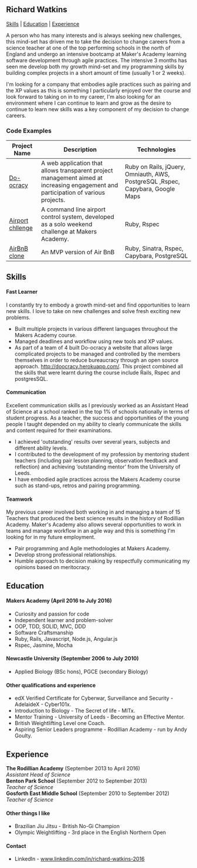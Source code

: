 ## Richard Watkins

[Skills](#Skills) | [Education](#Education) | [Experience](#Experience)

A person who has many interests and is always seeking new challenges, this mind-set has driven me to take the decision to change careers from a science teacher at one of the top performing schools in the north of England and undergo an intensive bootcamp at Maker's Academy learning software development through agile practices. The intensive 3 months has seen me develop both my growth mind-set and my programming skills by building complex projects in a short amount of time (usually 1 or 2 weeks). 

I'm looking for a company that embodies agile practices such as pairing and the XP values as this is something I particularly enjoyed over the course and look forward to taking on in to my career, I'm also looking for an environment where I can continue to learn and grow as the desire to continue to learn new skills was a key component of my decision to change careers.

### Code Examples

| Project Name        | Description         | Technologies        |
|-------------------------|-------------------------|-------------------------|
| [Do-ocracy](https://github.com/RichardWatkins1/doocracy)| A web application that allows transparent project management aimed at increasing engagement and participation of various projects. | Ruby on Rails, jQuery, Omniauth, AWS, PostgreSQL ,Rspec, Capybara, Google Maps |
| [Airport chllenge](https://github.com/RichardWatkins1/airport_challenge) | A command line airport control system, developed as a solo weekend challenge at Makers Academy.                                                      | Ruby, Rspec                   |
| [AirBnB clone](https://github.com/RichardWatkins1/arrrgbnb)               | An MVP version of Air BnB                                                         | Ruby, Sinatra, Rspec, Capybara, PostgreSQL               |

## <a name="Skills">Skills</a>

#### Fast Learner

I constantly try to embody a growth mind-set and find opportunities to learn new skills. I love to take on new challenges and solve fresh exciting new problems.

- Built multiple projects in various different languages throughout the Makers Academy course.
- Managed deadlines and workflow using new tools and XP values.
- As part of a team of 4 built Do-ocracy a website that allows large complicated projects to be managed and controlled by the members themselves in order to reduce bureaucracy through an open source approach. http://doocracy.herokuapp.com/. This project combined all the skills that were learnt during the course include Rails, Rspec and postgresSQL.

#### Communication

Excellent communication skills as I previously worked as an Assistant Head of Science at a school ranked in the top 1% of schools nationally in terms of student progress. As a teacher, the success and opportunities of the young people I taught depended on my ability to clearly communicate the skills and content required for their examinations.

-	I achieved 'outstanding' results over several years, subjects and different ability levels.
-	I contributed to the development of my profession by mentoring student teachers (including pair lesson planning, observation feedback and reflection) and achieving ‘outstanding mentor’ from the University of Leeds.
-	I have embodied agile practices across the Makers Academy course such as stand-ups, retros and pairing programming.


#### Teamwork

My previous career involved both working in and managing a team of 15 Teachers that produced the best science results in the history of Rodillian Academy. Maker's Academy also allows several opportunities to work in teams and manage workflow in an agile way and this is something I'm looking for in my future employment.

- Pair programming and Agile methodologies at Makers Academy.
- Develop strong professional relationships.
- Humble approach to decision making by respectfully communicating my opinions based on meritocracy.

## <a name="Education">Education</a>

#### Makers Academy (April 2016 to July 2016)

- Curiosity and passion for code
- Independent learner and problem-solver
- OOP, TDD, SOLID, MVC, DDD
- Software Craftsmanship
- Ruby, Rails, Javascript, Node.js, Angular.js
- Rspec, Jasmine, Mocha

#### Newcastle University (September 2006 to July 2010)

- Applied Biology (BSc hons), PGCE (secondary Biology)

#### Other qualifications and experience

- edX Verified Certificate for Cyberwar, Surveillance and Security - AdelaideX -  Cyber101x.
- Introduction to Biology - The Secret of life - MITx.
- Mentor Training - University  of Leeds - Becoming an Effective Mentor.
- British Weightlifting Level one Coach.
- Aspiring Senior  Leaders programme - Rodillian Academy - run by Andy Goulty.

## <a name="Experience">Experience</a>

**The Rodillian Academy** (September 2013 to April 2016)    
*Assistant Head of Science*  
**Benton Park School** (September 2012 to September 2013)   
*Teacher of Science*  
**Gosforth East Middle School** (September 2010 to September 2012)   
*Teacher of Science*

#### Other things I like

- Brazilian Jiu Jitsu - British No-Gi Champion 
- Olympic Weightlifting - 3rd place in the English Northern Open

#### Contact

- LinkedIn - www.linkedin.com/in/richard-watkins-2016
